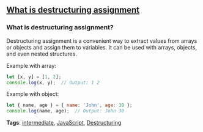 ## [What is destructuring assignment](#what-is-destructuring-assignment)

### What is destructuring assignment?

Destructuring assignment is a convenient way to extract values from arrays or objects and assign them to variables. It can be used with arrays, objects, and even nested structures.

Example with array:

```javascript
let [x, y] = [1, 2];
console.log(x, y);  // Output: 1 2
```
Example with object:

```javascript
let { name, age } = { name: 'John', age: 30 };
console.log(name, age);  // Output: John 30
```

**Tags**: [intermediate](./level/intermediate), [JavaScript](./theme/javascript), [Destructuring](./theme/destructuring)


